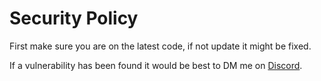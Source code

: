 # Security Policy

First make sure you are on the latest code, if not update it might be fixed.

If a vulnerability has been found it would be best to DM me on [Discord](https://discord.com/invite/8g6zUQu).
